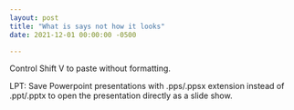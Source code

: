 ```yaml
---
layout: post
title: "What is says not how it looks"
date: 2021-12-01 00:00:00 -0500

---
```


Control Shift V to paste without formatting.

LPT: Save Powerpoint presentations with .pps/.ppsx extension instead of .ppt/.pptx to open the presentation directly as a slide show.

